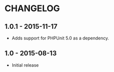 # CHANGELOG

## 1.0.1 - 2015-11-17

* Adds support for PHPUnit 5.0 as a dependency.

## 1.0 - 2015-08-13

* Initial release
